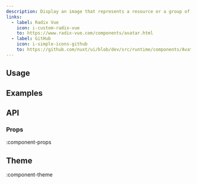 ```yaml
---
description: Display an image that represents a resource or a group of resources.
links:
  - label: Radix Vue
    icon: i-custom-radix-vue
    to: https://www.radix-vue.com/components/avatar.html
  - label: GitHub
    icon: i-simple-icons-github
    to: https://github.com/nuxt/ui/blob/dev/src/runtime/components/Avatar.vue
---
```


## Usage

## Examples

## API

### Props

:component-props

## Theme

:component-theme
